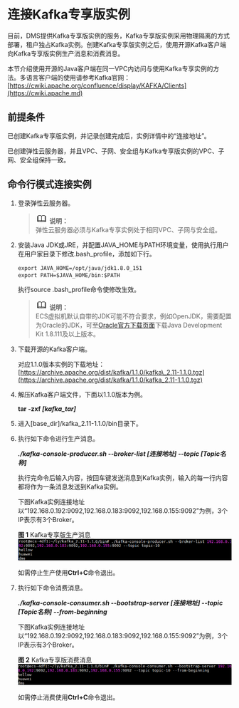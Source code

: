 # 连接Kafka专享版实例<a name="dms-ug-180604020"></a>

目前，DMS提供Kafka专享版实例的服务，Kafka专享版实例采用物理隔离的方式部署，租户独占Kafka实例。创建Kafka专享版实例之后，使用开源Kafka客户端向Kafka专享版实例生产消息和消费消息。

本节介绍使用开源的Java客户端在同一VPC内访问与使用Kafka专享实例的方法。多语言客户端的使用请参考Kafka官网：[https://cwiki.apache.org/confluence/display/KAFKA/Clients](https://cwiki.apache.md)

## 前提条件<a name="section17830048113810"></a>

已创建Kafka专享版实例，并记录创建完成后，实例详情中的“连接地址”。

已创建弹性云服务器，并且VPC、子网、安全组与Kafka专享版实例的VPC、子网、安全组保持一致。

## 命令行模式连接实例<a name="section189213202426"></a>

1.  登录弹性云服务器。

    >![](public_sys-resources/icon-note.gif) **说明：**   
    >弹性云服务器必须与Kafka专享实例处于相同VPC、子网与安全组。  

2.  安装Java JDK或JRE，并配置JAVA\_HOME与PATH环境变量，使用执行用户在用户家目录下修改.bash\_profile，添加如下行。

    ```
    export JAVA_HOME=/opt/java/jdk1.8.0_151 
    export PATH=$JAVA_HOME/bin:$PATH
    ```

    执行source .bash\_profile命令使修改生效。

    >![](public_sys-resources/icon-note.gif) **说明：**   
    >ECS虚拟机默认自带的JDK可能不符合要求，例如OpenJDK，需要配置为Oracle的JDK，可至[Oracle官方下载页面](http://www.oracle.com/technetwork/java/javase/downloads/index.html)下载Java Development Kit 1.8.111及以上版本。  

3.  下载开源的Kafka客户端。

    对应1.1.0版本实例的下载地址：[https://archive.apache.org/dist/kafka/1.1.0/kafka\_2.11-1.1.0.tgz](https://archive.apache.org/dist/kafka/1.1.0/kafka_2.11-1.1.0.tgz)

4.  解压Kafka客户端文件，下面以1.1.0版本为例。

    **tar -zxf  _\[kafka\_tar\]_**

5.  进入\[base\_dir\]/kafka\_2.11-1.1.0/bin目录下。
6.  执行如下命令进行生产消息。

    **_./kafka-console-producer.sh --broker-list \[连接地址\] --topic \[Topic名称\]_**

    执行完命令后输入内容，按回车键发送消息到Kafka实例，输入的每一行内容都将作为一条消息发送到Kafka实例。

    下图Kafka实例连接地址以“192.168.0.192:9092,192.168.0.183:9092,192.168.0.155:9092”为例，3个IP表示有3个Broker。

    **图 1**  Kafka专享版生产消息<a name="fig1125032512301"></a>  
    ![](figures/Kafka专享版生产消息.png "Kafka专享版生产消息")

    如需停止生产使用**Ctrl+C**命令退出。

7.  执行如下命令消费消息。

    _**./kafka-console-consumer.sh --bootstrap-server \[连接地址\] --topic \[Topic名称\] --from-beginning**_

    下图Kafka实例连接地址以“192.168.0.192:9092,192.168.0.183:9092,192.168.0.155:9092”为例，3个IP表示有3个Broker。

    **图 2**  Kafka专享版消费消息<a name="fig16636329305"></a>  
    ![](figures/Kafka专享版消费消息.png "Kafka专享版消费消息")

    如需停止消费使用**Ctrl+C**命令退出。


